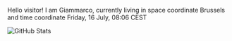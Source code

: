 Hello visitor! I am Giammarco, currently living in space coordinate Brussels and time coordinate Friday, 16 July, 08:06 CEST

![GitHub Stats](https://github-readme-stats.vercel.app/api?username=grcasanova)
